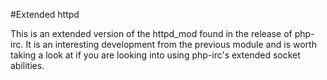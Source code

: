 #Extended httpd

This is an extended version of the httpd_mod found in the release of php-irc. It is an interesting development from the previous module and is worth taking a look at if you are looking into using php-irc's extended socket abilities.